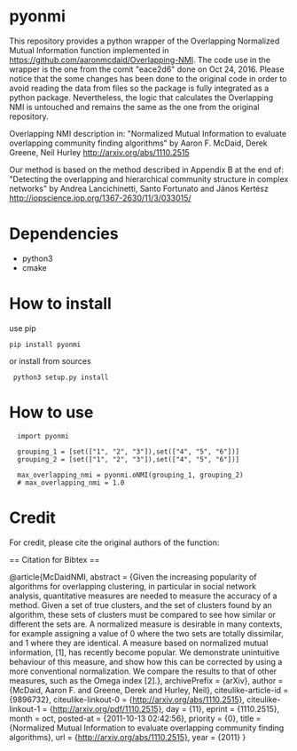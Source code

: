 # pyonmi

This repository provides a python wrapper of the Overlapping Normalized Mutual Information function implemented in https://github.com/aaronmcdaid/Overlapping-NMI. The code use in the wrapper is the one from the comit "eace2d6" done on Oct 24, 2016. Please notice that the some changes has been done to the original code in order to avoid reading the data from files so the package is fully integrated as a python package. Nevertheless, the logic that calculates the Overlapping NMI is untouched and remains the same as the one from the original repository.

Overlapping NMI description in:
   "Normalized Mutual Information to evaluate overlapping community finding algorithms"
   by Aaron F. McDaid, Derek Greene, Neil Hurley
   http://arxiv.org/abs/1110.2515

Our method is based on the method described in Appendix B at the end of:
  "Detecting the overlapping and hierarchical community structure in complex networks"
  by Andrea Lancichinetti, Santo Fortunato and János Kertész
  http://iopscience.iop.org/1367-2630/11/3/033015/
  
# Dependencies
 * python3
 * cmake
  
# How to install

use pip
```
pip install pyonmi
```

or install from sources
```
 python3 setup.py install
```
  
# How to use

```
  import pyonmi
  
  grouping_1 = [set(["1", "2", "3"]),set(["4", "5", "6"])]
  grouping_2 = [set(["1", "2", "3"]),set(["4", "5", "6"])]
  
  max_overlapping_nmi = pyonmi.oNMI(grouping_1, grouping_2)
  # max_overlapping_nmi = 1.0
```
  
  
# Credit
  
For credit, please cite the original authors of the function:

== Citation for Bibtex ==

@article{McDaidNMI,
    abstract = {Given the increasing popularity of algorithms for overlapping clustering, in
particular in social network analysis, quantitative measures are needed to
measure the accuracy of a method. Given a set of true clusters, and the set of
clusters found by an algorithm, these sets of clusters must be compared to see
how similar or different the sets are. A normalized measure is desirable in
many contexts, for example assigning a value of 0 where the two sets are
totally dissimilar, and 1 where they are identical. A measure based on
normalized mutual information, [1], has recently become popular. We demonstrate
unintuitive behaviour of this measure, and show how this can be corrected by
using a more conventional normalization. We compare the results to that of
other measures, such as the Omega index [2].},
    archivePrefix = {arXiv},
    author = {McDaid, Aaron F. and Greene, Derek and Hurley, Neil},
    citeulike-article-id = {9896732},
    citeulike-linkout-0 = {http://arxiv.org/abs/1110.2515},
    citeulike-linkout-1 = {http://arxiv.org/pdf/1110.2515},
    day = {11},
    eprint = {1110.2515},
    month = oct,
    posted-at = {2011-10-13 02:42:56},
    priority = {0},
    title = {Normalized Mutual Information to evaluate overlapping community finding algorithms},
    url = {http://arxiv.org/abs/1110.2515},
    year = {2011}
}
